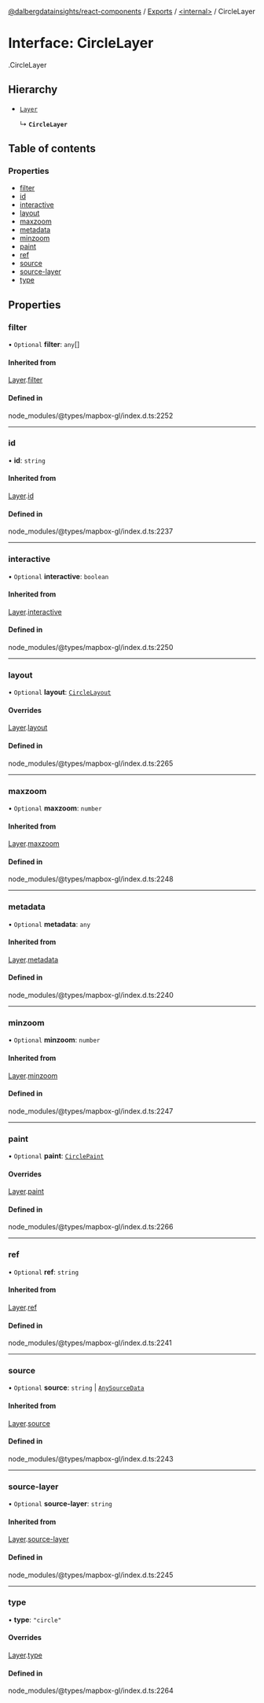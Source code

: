 [@dalbergdatainsights/react-components](../README.md) / [Exports](../modules.md) / [<internal\>](../modules/internal_.md) / CircleLayer

# Interface: CircleLayer

[<internal>](../modules/internal_.md).CircleLayer

## Hierarchy

- [`Layer`](internal_.Layer.md)

  ↳ **`CircleLayer`**

## Table of contents

### Properties

- [filter](internal_.CircleLayer.md#filter)
- [id](internal_.CircleLayer.md#id)
- [interactive](internal_.CircleLayer.md#interactive)
- [layout](internal_.CircleLayer.md#layout)
- [maxzoom](internal_.CircleLayer.md#maxzoom)
- [metadata](internal_.CircleLayer.md#metadata)
- [minzoom](internal_.CircleLayer.md#minzoom)
- [paint](internal_.CircleLayer.md#paint)
- [ref](internal_.CircleLayer.md#ref)
- [source](internal_.CircleLayer.md#source)
- [source-layer](internal_.CircleLayer.md#source-layer)
- [type](internal_.CircleLayer.md#type)

## Properties

### filter

• `Optional` **filter**: `any`[]

#### Inherited from

[Layer](internal_.Layer.md).[filter](internal_.Layer.md#filter)

#### Defined in

node_modules/@types/mapbox-gl/index.d.ts:2252

___

### id

• **id**: `string`

#### Inherited from

[Layer](internal_.Layer.md).[id](internal_.Layer.md#id)

#### Defined in

node_modules/@types/mapbox-gl/index.d.ts:2237

___

### interactive

• `Optional` **interactive**: `boolean`

#### Inherited from

[Layer](internal_.Layer.md).[interactive](internal_.Layer.md#interactive)

#### Defined in

node_modules/@types/mapbox-gl/index.d.ts:2250

___

### layout

• `Optional` **layout**: [`CircleLayout`](internal_.CircleLayout.md)

#### Overrides

[Layer](internal_.Layer.md).[layout](internal_.Layer.md#layout)

#### Defined in

node_modules/@types/mapbox-gl/index.d.ts:2265

___

### maxzoom

• `Optional` **maxzoom**: `number`

#### Inherited from

[Layer](internal_.Layer.md).[maxzoom](internal_.Layer.md#maxzoom)

#### Defined in

node_modules/@types/mapbox-gl/index.d.ts:2248

___

### metadata

• `Optional` **metadata**: `any`

#### Inherited from

[Layer](internal_.Layer.md).[metadata](internal_.Layer.md#metadata)

#### Defined in

node_modules/@types/mapbox-gl/index.d.ts:2240

___

### minzoom

• `Optional` **minzoom**: `number`

#### Inherited from

[Layer](internal_.Layer.md).[minzoom](internal_.Layer.md#minzoom)

#### Defined in

node_modules/@types/mapbox-gl/index.d.ts:2247

___

### paint

• `Optional` **paint**: [`CirclePaint`](internal_.CirclePaint.md)

#### Overrides

[Layer](internal_.Layer.md).[paint](internal_.Layer.md#paint)

#### Defined in

node_modules/@types/mapbox-gl/index.d.ts:2266

___

### ref

• `Optional` **ref**: `string`

#### Inherited from

[Layer](internal_.Layer.md).[ref](internal_.Layer.md#ref)

#### Defined in

node_modules/@types/mapbox-gl/index.d.ts:2241

___

### source

• `Optional` **source**: `string` \| [`AnySourceData`](../modules/internal_.md#anysourcedata)

#### Inherited from

[Layer](internal_.Layer.md).[source](internal_.Layer.md#source)

#### Defined in

node_modules/@types/mapbox-gl/index.d.ts:2243

___

### source-layer

• `Optional` **source-layer**: `string`

#### Inherited from

[Layer](internal_.Layer.md).[source-layer](internal_.Layer.md#source-layer)

#### Defined in

node_modules/@types/mapbox-gl/index.d.ts:2245

___

### type

• **type**: ``"circle"``

#### Overrides

[Layer](internal_.Layer.md).[type](internal_.Layer.md#type)

#### Defined in

node_modules/@types/mapbox-gl/index.d.ts:2264
